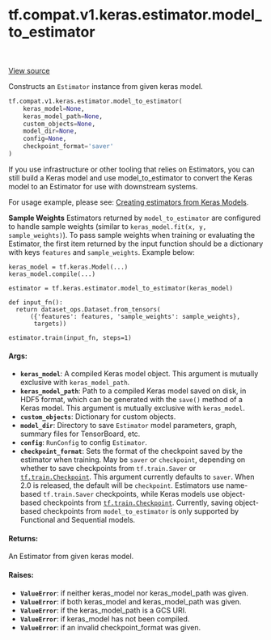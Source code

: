 <div itemscope itemtype="http://developers.google.com/ReferenceObject">
<meta itemprop="name" content="tf.compat.v1.keras.estimator.model_to_estimator" />
<meta itemprop="path" content="Stable" />
</div>

# tf.compat.v1.keras.estimator.model_to_estimator

<!-- Insert buttons and diff -->

<table class="tfo-notebook-buttons tfo-api" align="left">
</table>

<a target="_blank" href="/code/stable/tensorflow/python/keras/estimator/__init__.py">View source</a>



Constructs an `Estimator` instance from given keras model.

``` python
tf.compat.v1.keras.estimator.model_to_estimator(
    keras_model=None,
    keras_model_path=None,
    custom_objects=None,
    model_dir=None,
    config=None,
    checkpoint_format='saver'
)
```



<!-- Placeholder for "Used in" -->

If you use infrastructure or other tooling that relies on Estimators, you can
still build a Keras model and use model_to_estimator to convert the Keras
model to an Estimator for use with downstream systems.

For usage example, please see:
[Creating estimators from Keras
Models](https://www.tensorflow.org/guide/estimators#creating_estimators_from_keras_models).

__Sample Weights__
Estimators returned by `model_to_estimator` are configured to handle sample
weights (similar to `keras_model.fit(x, y, sample_weights)`). To pass sample
weights when training or evaluating the Estimator, the first item returned by
the input function should be a dictionary with keys `features` and
`sample_weights`. Example below:

```
keras_model = tf.keras.Model(...)
keras_model.compile(...)

estimator = tf.keras.estimator.model_to_estimator(keras_model)

def input_fn():
  return dataset_ops.Dataset.from_tensors(
      ({'features': features, 'sample_weights': sample_weights},
       targets))

estimator.train(input_fn, steps=1)
```

#### Args:


* <b>`keras_model`</b>: A compiled Keras model object. This argument is mutually
  exclusive with `keras_model_path`.
* <b>`keras_model_path`</b>: Path to a compiled Keras model saved on disk, in HDF5
  format, which can be generated with the `save()` method of a Keras model.
  This argument is mutually exclusive with `keras_model`.
* <b>`custom_objects`</b>: Dictionary for custom objects.
* <b>`model_dir`</b>: Directory to save `Estimator` model parameters, graph, summary
  files for TensorBoard, etc.
* <b>`config`</b>: `RunConfig` to config `Estimator`.
* <b>`checkpoint_format`</b>: Sets the format of the checkpoint saved by the estimator
  when training. May be `saver` or `checkpoint`, depending on whether to
  save checkpoints from `tf.train.Saver` or <a href="../../../../../tf/train/Checkpoint.md"><code>tf.train.Checkpoint</code></a>. This
  argument currently defaults to `saver`. When 2.0 is released, the default
  will be `checkpoint`. Estimators use name-based `tf.train.Saver`
  checkpoints, while Keras models use object-based checkpoints from
  <a href="../../../../../tf/train/Checkpoint.md"><code>tf.train.Checkpoint</code></a>. Currently, saving object-based checkpoints from
  `model_to_estimator` is only supported by Functional and Sequential
  models.


#### Returns:

An Estimator from given keras model.



#### Raises:


* <b>`ValueError`</b>: if neither keras_model nor keras_model_path was given.
* <b>`ValueError`</b>: if both keras_model and keras_model_path was given.
* <b>`ValueError`</b>: if the keras_model_path is a GCS URI.
* <b>`ValueError`</b>: if keras_model has not been compiled.
* <b>`ValueError`</b>: if an invalid checkpoint_format was given.

